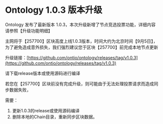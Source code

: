 # Ontology 1.0.3 版本升级

Ontology 发布了最新版本 1.0.3，本次升级新增了节点竞选投票功能，详细内容请参照【升级功能明细】

主网将于【257700】区块高度上线1.0.3版本，时间大约为北京时间【9月5日】，为了避免造成意外损失，我们强烈建议您于区块【257700】前完成本地节点更新

升级链接：[https://github.com/ontio/ontology/releases/tag/v1.0.3](https://github.com/ontio/ontology/releases/tag/v1.0.3)

请下载release版本或使用源码进行编译





若您在【257700】区块前没有完成升级，则可能由于无法处理投票请求而造成同步数据失败，

需要：

1. 更新1.0.3的release或使用源码编译
2. 删除本地的Chain目录，重新同步区块数据。
